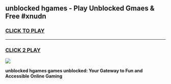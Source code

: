 
## unblocked hgames - Play Unblocked Gmaes & Free #xnudn
<h3>
<a href="https://news.freeplayer.one?title=unblocked_hgames&ref=24F">CLICK TO PLAY</a></h3>
<hr>

<h3>
<a href="https://news.freeplayer.one?title=unblocked_hgames&ref=24F">CLICK 2 PLAY</a>
  
</h3>

<a href="https://news.freeplayer.one?title=unblocked_hgames&ref=24F/"><img src="https://clearcache.store/games.png"></a>


**unblocked hgames games unblocked: Your Gateway to Fun and Accessible Online Gaming**
